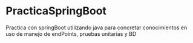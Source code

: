 # PracticaSpringBoot
Practica con springBoot utilizando java para concretar conocimientos en uso de manejo de endPoints, pruebas unitarias y BD
